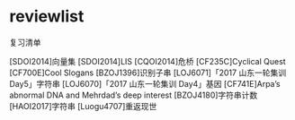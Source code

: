 # reviewlist
复习清单

[SDOI2014]向量集
[SDOI2014]LIS
[CQOI2014]危桥
[CF235C]Cyclical Quest
[CF700E]Cool Slogans
[BZOJ1396]识别子串
[LOJ6071]「2017 山东一轮集训 Day5」字符串
[LOJ6070]「2017 山东一轮集训 Day4」基因
[CF741E]Arpa’s abnormal DNA and Mehrdad’s deep interest
[BZOJ4180]字符串计数
[HAOI2017]字符串
[Luogu4707]重返现世
